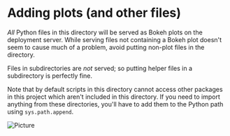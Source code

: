 # Adding plots (and other files)

*All* Python files in this directory will be served as Bokeh plots on the deployment server. While serving files not containing a Bokeh plot doesn't seem to cause much of a problem, avoid putting non-plot files in the directory.

Files in subdirectories are *not* served; so putting helper files in a subdirectory is perfectly fine.

Note that by default scripts in this directory cannot access other packages in this project which aren't included in this directory. If you need to import anything from these directories, you'll have to add them to the Python path using `sys.path.append`.


![Picture](docs/bokeh_plot.png)